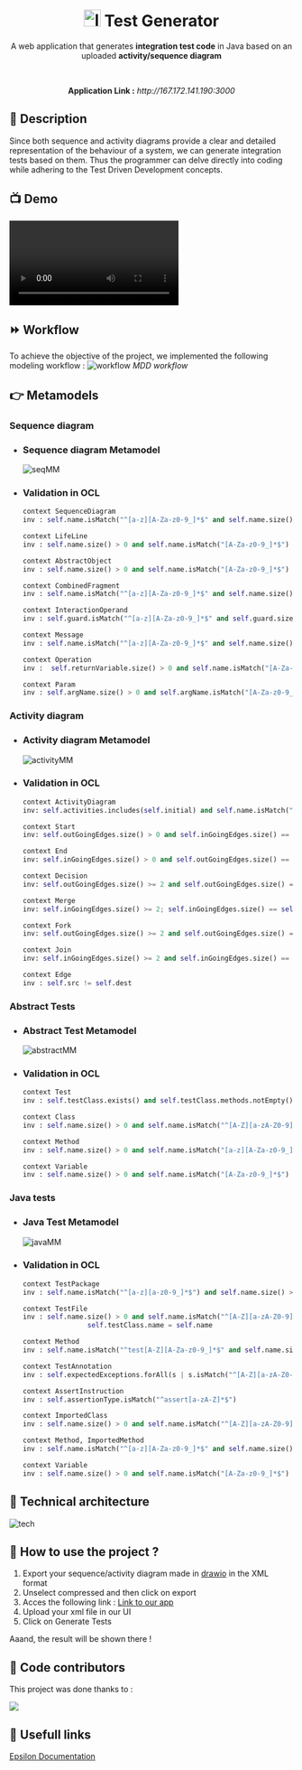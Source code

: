 <h1 style="text-align: center;"> <img src="readme/Logo.png" alt="logo" width="30"/> Test Generator </h1>

<p style="text-align: center;"> A web application that generates <b>integration test code</b> in Java based on an uploaded <b>activity/sequence diagram</b> </p><br/>
<p style="text-align: center;"> <b>Application Link :</b> <i>http://167.172.141.190:3000</i> </p>

## 📝 Description 
Since both sequence and activity diagrams provide a clear and detailed representation of the behaviour of a system, we can generate integration tests based on them. Thus the programmer can delve directly into coding while adhering to the Test Driven Development concepts.
 
## 📺 Demo
<video controls="controls">
    <source src="readme/demo.mp4" type="video/mp4">
</video>

## ⏩ Workflow 
To achieve the objective of the project, we implemented the following modeling workflow :
![workflow](/readme/workflow.png)
*MDD workflow*

## 👉 Metamodels
### Sequence diagram
- ### Sequence diagram Metamodel 
    ![seqMM](/readme/seq.png)

- ### Validation in OCL 
    ``` python
    context SequenceDiagram
    inv : self.name.isMatch("^[a-z][A-Za-z0-9_]*$" and self.name.size() > 0 and self.lifelines.size()>0

    context LifeLine
    inv : self.name.size() > 0 and self.name.isMatch("[A-Za-z0-9_]*$") and self.abstractObjects.size()>0

    context AbstractObject
    inv : self.name.size() > 0 and self.name.isMatch("[A-Za-z0-9_]*$") 

    context CombinedFragment
    inv : self.name.isMatch("^[a-z][A-Za-z0-9_]*$" and self.name.size() > 0  and self.interactionOperator.IsOCLKindOf       (MessageKind)

    context InteractionOperand
    inv : self.guard.isMatch("^[a-z][A-Za-z0-9_]*$" and self.guard.size() > 0 

    context Message
    inv : self.name.isMatch("^[a-z][A-Za-z0-9_]*$" and self.name.size() > 0 and self.type.IsOCLKindOf(MessageKind) and self.source <> null and self.target <> null

    context Operation
    inv :  self.returnVariable.size() > 0 and self.name.isMatch("[A-Za-z0-9_]*$") self.returnType.size() > 0 and self.name.isMatch("[A-Za-z0-9_]*$") and self.guard.size() > 0 and self.guard.isMatch("[A-Za-z0-9_]*$") and

    context Param
    inv : self.argName.size() > 0 and self.argName.isMatch("[A-Za-z0-9_]*$") and self.argType.size() > 0 and self.argType.isMatch("[A-Za-z0-9_]*$")
    ```

### Activity diagram 
- ### Activity diagram Metamodel 
    ![activityMM](/readme/activity.png)

- ### Validation in OCL 
    ``` python
    context ActivityDiagram
    inv: self.activities.includes(self.initial) and self.name.isMatch("[a-z0-9_A-Z ]*$") and self.name.size() > 0 

    context Start
    inv: self.outGoingEdges.size() > 0 and self.inGoingEdges.size() == 0

    context End
    inv: self.inGoingEdges.size() > 0 and self.outGoingEdges.size() == 0

    context Decision
    inv: self.outGoingEdges.size() >= 2 and self.outGoingEdges.size() == self.close.inGoingEdges.size() and self.inGoingEdges.size() == 1

    context Merge
    inv: self.inGoingEdges.size() >= 2; self.inGoingEdges.size() == self.close.outGoingEdges.size() and self.outGoingEdges.size() == 1

    context Fork
    inv: self.outGoingEdges.size() >= 2 and self.outGoingEdges.size() == self.close.inGoingEdges.size()

    context Join
    inv: self.inGoingEdges.size() >= 2 and self.inGoingEdges.size() == self.close.outGoingEdges.size()

    context Edge
    inv : self.src != self.dest
    ```

### Abstract Tests 
- ### Abstract Test Metamodel 
    ![abstractMM](/readme/abstract.png)

- ### Validation in OCL 
    ``` python
    context Test
    inv : self.testClass.exists() and self.testClass.methods.notEmpty()

    context Class 
    inv : self.name.size() > 0 and self.name.isMatch("^[A-Z][a-zA-Z0-9]*$")

    context Method 
    inv : self.name.size() > 0 and self.name.isMatch("[a-z][A-Za-z0-9_]*$")

    context Variable 
    inv : self.name.size() > 0 and self.name.isMatch("[A-Za-z0-9_]*$")
    ```

### Java tests 
- ### Java Test Metamodel 
    ![javaMM](/readme/javatest.png)

- ### Validation in OCL 
    ``` python
    context TestPackage
    inv : self.name.isMatch("^[a-z][a-z0-9_]*$") and self.name.size() > 0 

    context TestFile
    inv : self.name.size() > 0 and self.name.isMatch("^[A-Z][a-zA-Z0-9]*Test$") and 
                    self.testClass.name = self.name	

    context Method
    inv : self.name.isMatch("^test[A-Z][A-Za-z0-9_]*$" and self.name.size() > 0 

    context TestAnnotation
    inv : self.expectedExceptions.forAll(s | s.isMatch("^[A-Z][a-zA-Z0-9]*Exception$"))

    context AssertInstruction 
    inv : self.assertionType.isMatch("^assert[a-zA-Z]*$")

    context ImportedClass 
    inv : self.name.size() > 0 and self.name.isMatch("^[A-Z][a-zA-Z0-9]*$")

    context Method, ImportedMethod
    inv : self.name.isMatch("^[a-z][A-Za-z0-9_]*$" and self.name.size() > 0 

    context Variable 
    inv : self.name.size() > 0 and self.name.isMatch("[A-Za-z0-9_]*$")
    ```

## 🔧 Technical architecture

![tech](/readme/tech.png)

## 🚀 How to use the project ? 
1. Export your sequence/activity diagram made in [drawio](https://app.diagrams.net/) in the XML format
2. Unselect compressed and then click on export 
3. Acces the following link : [Link to our app](https://app.diagrams.net/)
4. Upload your xml file in our UI 
5. Click on Generate Tests

Aaand, the result will be shown there !

## 🤝 Code contributors 
This project was done thanks to : 

<a>
  <img src="https://contrib.rocks/image?repo=somaya287/TestGenerator" />
</a>


## 🔗 Usefull links 
[Epsilon Documentation](https://www.eclipse.org/epsilon/doc/)
